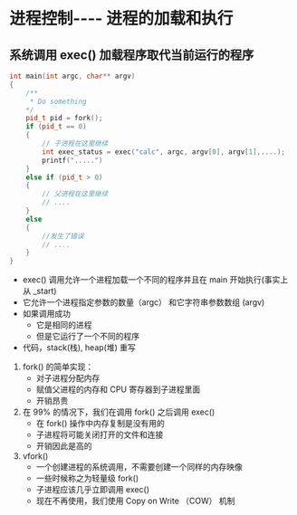 # 进程控制---- 进程的加载和执行

## 系统调用 exec() 加载程序取代当前运行的程序

```c++
int main(int argc, char** argv)
{
	/**
	 * Do something
	*/
	pid_t pid = fork();
	if (pid_t == 0)
	{
        // 子进程在这里继续
		int exec_status = exec("calc", argc, argv[0], argv[1],....);
		printf(".....")
	}
	else if (pid_t > 0)
	{
        // 父进程在这里继续
		// ....
	}
	else 
	{
        //发生了错误
		// ....
	}
}
```

* exec() 调用允许一个进程加载一个不同的程序并且在 main 开始执行(事实上从 _start)
* 它允许一个进程指定参数的数量（argc） 和它字符串参数数组 (argv) 
* 如果调用成功
  * 它是相同的进程
  * 但是它运行了一个不同的程序
* 代码，stack(栈), heap(堆) 重写



1. fork() 的简单实现：
   * 对子进程分配内存
   * 赋值父进程的内存和 CPU 寄存器到子进程里面
   * 开销昂贵
2. 在 99% 的情况下，我们在调用 fork() 之后调用 exec()
   * 在 fork() 操作中内存复制是没有用的
   * 子进程将可能关闭打开的文件和连接
   * 开销因此是高的
3. vfork()
   * 一个创建进程的系统调用，不需要创建一个同样的内存映像
   * 一些时候称之为轻量级 fork()
   * 子进程应该几乎立即调用 exec()
   * 现在不再使用，我们使用 Copy on Write （COW） 机制

